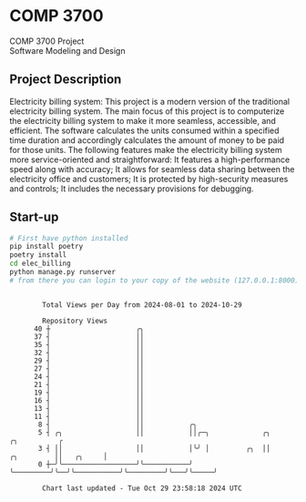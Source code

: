 # COMP 3700
COMP 3700 Project  
Software Modeling and Design
## Project Description
Electricity billing system: This project is a modern version of the traditional electricity billing system. The main focus of this project is to computerize the electricity billing system to make it more seamless, accessible, and efficient. The software calculates the units consumed within a specified time duration and accordingly calculates the amount of money to be paid for those units. The following features make the electricity billing system more service-oriented and straightforward: It features a high-performance speed along with accuracy; It allows for seamless data sharing between the electricity office and customers; It is protected by high-security measures and controls; It includes the necessary provisions for debugging.

## Start-up
```bash
# First have python installed
pip install poetry
poetry install
cd elec_billing
python manage.py runserver
# from there you can login to your copy of the website (127.0.0.1:8000), default creds are admin/admin
```

```

        Total Views per Day from 2024-08-01 to 2024-10-29

        Repository Views
      40 ┼                     ╭╮
      37 ┤                     ││
      35 ┤                     ││
      32 ┤                     ││
      29 ┤                     ││
      27 ┤                     ││
      24 ┤                     ││
      21 ┤                     ││
      19 ┤                     ││
      16 ┤                     ││
      13 ┤                     ││
      11 ┤                     ││
       8 ┤                     ││           ╭╮
       5 ┤ ╭╮                  ││           ││╭─╮             ╭╮                      ╭╮          ╭
       3 ┤ ││                  ││           │╰╯ │         ╭╮  ││           ╭╮         ││   ╭╮     │
       0 ┼─╯╰──────────────────╯╰───────────╯   ╰─────────╯╰──╯╰───────────╯╰─────────╯╰───╯╰─────╯

        Chart last updated - Tue Oct 29 23:58:18 2024 UTC
        
```
